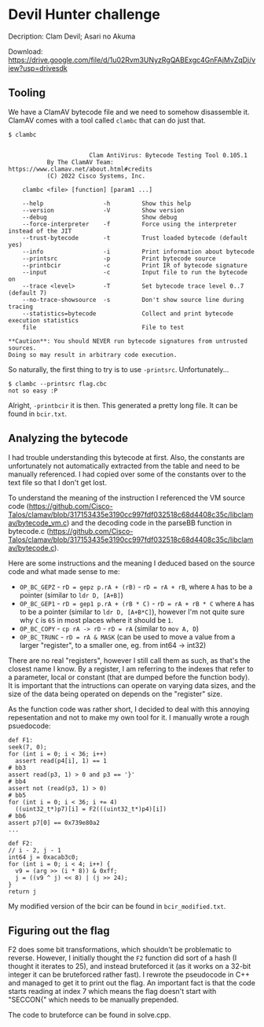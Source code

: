 # Devil Hunter challenge

Decription: Clam Devil; Asari no Akuma

Download: https://drive.google.com/file/d/1u02Rvm3UNyzRgQABExgc4GnFAjMvZqDj/view?usp=drivesdk

## Tooling

We have a ClamAV bytecode file and we need to somehow disassemble it. ClamAV comes with a tool called `clambc` that can do just that.

```
$ clambc
 

                       Clam AntiVirus: Bytecode Testing Tool 0.105.1
           By The ClamAV Team: https://www.clamav.net/about.html#credits
           (C) 2022 Cisco Systems, Inc.

    clambc <file> [function] [param1 ...]

    --help                 -h         Show this help
    --version              -V         Show version
    --debug                           Show debug
    --force-interpreter    -f         Force using the interpreter instead of the JIT
    --trust-bytecode       -t         Trust loaded bytecode (default yes)
    --info                 -i         Print information about bytecode
    --printsrc             -p         Print bytecode source
    --printbcir            -c         Print IR of bytecode signature
    --input                -c         Input file to run the bytecode on
    --trace <level>        -T         Set bytecode trace level 0..7 (default 7)
    --no-trace-showsource  -s         Don't show source line during tracing
    --statistics=bytecode             Collect and print bytecode execution statistics
    file                              File to test

**Caution**: You should NEVER run bytecode signatures from untrusted sources.
Doing so may result in arbitrary code execution.

```

So naturally, the first thing to try is to use `-printsrc`. Unfortunately...

```
$ clambc --printsrc flag.cbc
not so easy :P
```

Alright, `-printbcir` it is then. This generated a pretty long file. It can be found in `bcir.txt`.

## Analyzing the bytecode

I had trouble understanding this bytecode at first. Also, the constants are unfortunately not automatically extracted from the table and need to be manually referenced. I had copied over some of the constants over to the text file so that I don't get lost.

To understand the meaning of the instruction I referenced the VM source code (https://github.com/Cisco-Talos/clamav/blob/317153435e3190cc997fdf032518c68d4408c35c/libclamav/bytecode_vm.c) and the decoding code in the parseBB function in bytecode.c (https://github.com/Cisco-Talos/clamav/blob/317153435e3190cc997fdf032518c68d4408c35c/libclamav/bytecode.c).

Here are some instructions and the meaning I deduced based on the source code and what made sense to me:
- `OP_BC_GEPZ` - `rD = gepz p.rA + (rB)` - `rD = rA + rB`, where `A` has to be a pointer (similar to `ldr D, [A+B]`)
- `OP_BC_GEP1` - `rD = gep1 p.rA + (rB * C)` - `rD = rA + rB * C` where `A` has to be a pointer (similar to `ldr D, [A+B*C]`), however I'm not quite sure why `C` is `65` in most places where it should be `1`.
- `OP_BC_COPY` - `cp rA -> rD` - `rD = rA` (similar to `mov A, D`)
- `OP_BC_TRUNC` - `rD = rA & MASK` (can be used to move a value from a larger "register", to a smaller one, eg. from int64 -> int32)

There are no real "registers", however I still call them as such, as that's the closest name I know. By a register, I am referring to the indexes that refer to a parameter, local or constant (that are dumped before the function body).
It is important that the intructions can operate on varying data sizes, and the size of the data being operated on depends on the "register" size.

As the function code was rather short, I decided to deal with this annoying repesentation and not to make my own tool for it. I manually wrote a rough psuedocode:
```
def F1:
seek(7, 0);
for (int i = 0; i < 36; i++)
  assert read(p4[i], 1) == 1
# bb3
assert read(p3, 1) > 0 and p3 == '}'
# bb4
assert not (read(p3, 1) > 0)
# bb5
for (int i = 0; i < 36; i += 4)
  ((uint32_t*)p7)[i] = F2(((uint32_t*)p4)[i])
# bb6
assert p7[0] == 0x739e80a2
...

def F2:
// i - 2, j - 1
int64 j = 0xacab3c0;
for (int i = 0; i < 4; i++) {
  v9 = (arg >> (i * 8)) & 0xff;
  j = ((v9 ^ j) << 8) | (j >> 24);
}
return j
```

My modified version of the bcir can be found in `bcir_modified.txt`.

## Figuring out the flag

F2 does some bit transformations, which shouldn't be problematic to reverse. However, I initially thought the `F2` function did sort of a hash (I thought it iterates to 25), and instead bruteforced it (as it works on a 32-bit integer it can be bruteforced rather fast).
I rewrote the pseudocode in C++ and managed to get it to print out the flag. An important fact is that the code starts reading at index 7 which means the flag doesn't start with "SECCON{" which needs to be manually prepended.

The code to bruteforce can be found in solve.cpp.
